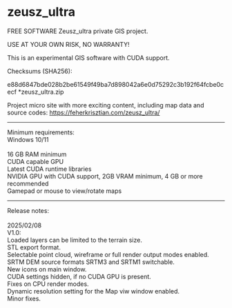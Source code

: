 # zeusz_ultra
FREE SOFTWARE
Zeusz_ultra private GIS project.

USE AT YOUR OWN RISK, NO WARRANTY!

This is an experimental GIS software with CUDA support.

Checksums (SHA256):

e88d6847bde028b2be61549f49ba7d898042a6e0d75292c3b192f64fcbe0cecf *zeusz_ultra.zip

Project micro site with more exciting content, including map data and source codes: https://feherkrisztian.com/zeusz_ultra/
 
--------------------------------

Minimum requirements:
<br>
Windows 10/11<br>
<br>
16 GB RAM minimum<br>
CUDA capable GPU<br>
Latest CUDA runtime libraries<br>
NVIDIA GPU with CUDA support, 2GB VRAM minimum, 4 GB or more recommended<br>
Gamepad or mouse to view/rotate maps<br>

-----------------------------
Release notes:<BR>
<BR>
2025/02/08<BR>
V1.0:<BR>
Loaded layers can be limited to the terrain size.<BR>
STL export format.<BR>
Selectable point cloud, wireframe or full render output modes enabled.<BR>
SRTM DEM source formats SRTM3 and SRTM1 switchable.<BR>
New icons on main window.<BR>
CUDA settings hidden, if no CUDA GPU is present.<BR>
Fixes on CPU render modes.<BR>
Dynamic resolution setting for the Map viw window enabled.<BR>
Minor fixes.<BR>
<BR>
